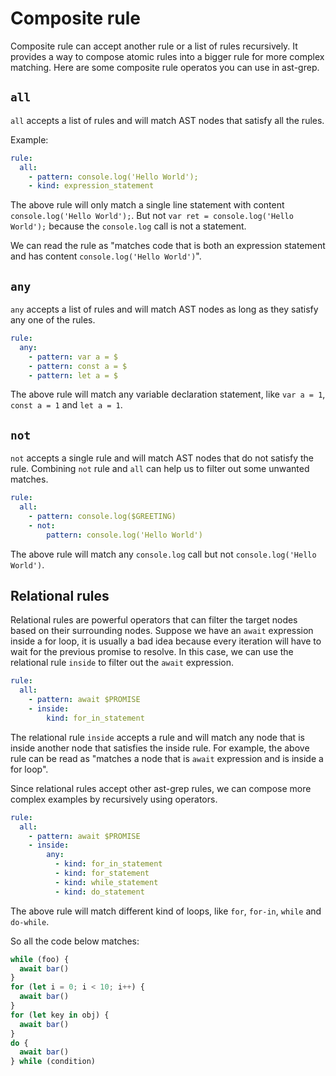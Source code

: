 # Composite rule

Composite rule can accept another rule or a list of rules recursively.
It provides a way to compose atomic rules into a bigger rule for more complex matching.
Here are some composite rule operatos you can use in ast-grep.

## `all`

`all` accepts a list of rules and will match AST nodes that satisfy all the rules.

Example:

```yaml
rule:
  all:
    - pattern: console.log('Hello World');
    - kind: expression_statement
```

The above rule will only match a single line statement with content `console.log('Hello World');`.
But not `var ret = console.log('Hello World');` because the `console.log` call is not a statement.

We can read the rule as "matches code that is both an expression statement and has content `console.log('Hello World')`".

## `any`

`any` accepts a list of rules and will match AST nodes as long as they satisfy any one of the rules.

```yaml
rule:
  any:
    - pattern: var a = $
    - pattern: const a = $
    - pattern: let a = $
```

The above rule will match any variable declaration statement, like `var a = 1`, `const a = 1` and `let a = 1`.

## `not`

`not` accepts a single rule and will match AST nodes that do not satisfy the rule.
Combining `not` rule and `all` can help us to filter out some unwanted matches.

```yaml
rule:
  all:
    - pattern: console.log($GREETING)
    - not:
        pattern: console.log('Hello World')
```

The above rule will match any `console.log` call but not `console.log('Hello World')`.

## Relational rules

Relational rules are powerful operators that can filter the target nodes based on their surrounding nodes.
Suppose we have an `await` expression inside a for loop, it is usually a bad idea because every iteration will have to wait for the previous promise to resolve.
In this case, we can use the relational rule `inside` to filter out the `await` expression.

```yaml
rule:
  all:
    - pattern: await $PROMISE
    - inside:
        kind: for_in_statement
```
The relational rule `inside` accepts a rule and will match any node that is inside another node that satisfies the inside rule.
For example, the above rule can be read as "matches a node that is `await` expression and is inside a for loop".

Since relational rules accept other ast-grep rules, we can compose more complex examples by recursively using operators.

```yaml
rule:
  all:
    - pattern: await $PROMISE
    - inside:
        any:
          - kind: for_in_statement
          - kind: for_statement
          - kind: while_statement
          - kind: do_statement
```

The above rule will match different kind of loops, like `for`, `for-in`, `while` and `do-while`.

So all the code below matches:

```js
while (foo) {
  await bar()
}
for (let i = 0; i < 10; i++) {
  await bar()
}
for (let key in obj) {
  await bar()
}
do {
  await bar()
} while (condition)
```
